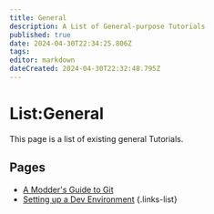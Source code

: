 ```yaml
---
title: General
description: A List of General-purpose Tutorials
published: true
date: 2024-04-30T22:34:25.806Z
tags: 
editor: markdown
dateCreated: 2024-04-30T22:32:48.795Z
---
```


# List:General
This page is a list of existing general Tutorials.

## Pages
- [A Modder's Guide to Git](modders-guide-to-git)
- [Setting up a Dev Environment](setting-up-a-dev-environment)
{.links-list}